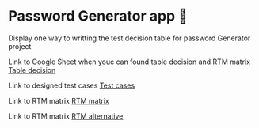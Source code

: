 <h1> Password Generator app 🔑 </h1>
<p>Display one way to writting the test decision table for password Generator project </p>
<p> Link to Google Sheet when youc can found table decision and RTM matrix <a href="https://docs.google.com/spreadsheets/d/14wrOtobCjEQ4kUCQu8RVqCMnCTJ_mjttw-LwvZOjMxg/edit?usp=sharing" target="_blank" >Table decision</a></p>
<p> Link to designed test cases <a href="https://github.com/nshubina/Portfolio/blob/6447723f856cf35d996d3bfc49b31b8b9cfcaf77/Test%20Cases/Password%20Generator/Generate%20password.%20Test%20cases..pdf" target="_blank">Test cases </a></p>
<p>Link to RTM matrix <a href="https://github.com/nshubina/Portfolio/blob/0c1617aff05143f135b3bec39d94514d1fa3b6e9/RTM/Password%20Generator%20-%20Traceability%20Matrix%20.pdf" target="_blank">RTM matrix</a></p>
  <p>Link to RTM matrix <a href="https://github.com/nshubina/Portfolio/blob/0c1617aff05143f135b3bec39d94514d1fa3b6e9/RTM/Password%20Generator%20-%20Traceability%20Matrix%20(another%20view).pdf" target="_blank">RTM alternative</a></p>
